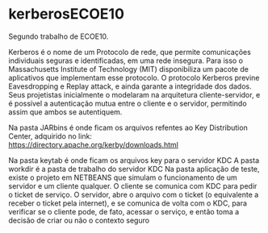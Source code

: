 # kerberosECOE10
Segundo trabalho de ECOE10.


Kerberos é o nome de um Protocolo de rede, que permite comunicações individuais seguras e identificadas, em uma rede insegura. Para isso o Massachusetts Institute of Technology (MIT) disponibiliza um pacote de aplicativos que implementam esse protocolo. O protocolo Kerberos previne Eavesdropping e Replay attack, e ainda garante a integridade dos dados. Seus projetistas inicialmente o modelaram na arquitetura cliente-servidor, e é possível a autenticação mutua entre o cliente e o servidor, permitindo assim que ambos se autentiquem. 


Na pasta JARbins é onde ficam os arquivos refentes ao Key Distribution Center, adquirido no link: https://directory.apache.org/kerby/downloads.html

Na pasta keytab é onde ficam os arquivos key para o servidor KDC
A pasta workdir é a pasta de trabalho do servidor KDC
Na pasta aplicação de teste, existe o projeto em NETBEANS que simulam o funcionamento de um servidor e um cliente qualquer. O cliente se comunica com KDC para pedir o ticket de serviço. O servidor, abre o arquivo com o ticket (o equivalente a receber o ticket pela internet), e se comunica de volta com o KDC, para verificar se o cliente pode, de fato, acessar o serviço, e então toma a decisão de criar ou não o contexto seguro 
